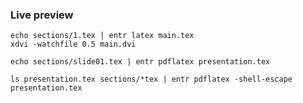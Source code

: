 

### Live preview

```
echo sections/1.tex | entr latex main.tex
xdvi -watchfile 0.5 main.dvi
```

```
echo sections/slide01.tex | entr pdflatex presentation.tex
```

```
ls presentation.tex sections/*tex | entr pdflatex -shell-escape presentation.tex
```
